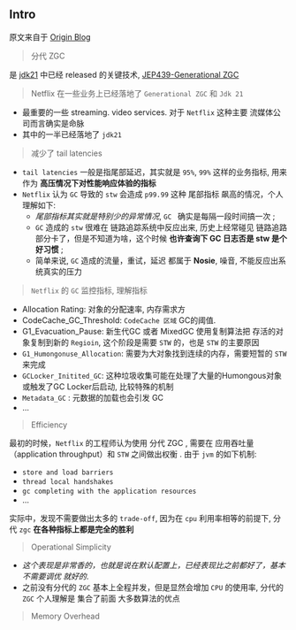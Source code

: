 


## Intro


原文来自于 [Origin Blog](https://netflixtechblog.com/bending-pause-times-to-your-will-with-generational-zgc-256629c9386b)

> 	分代 ZGC

是 [jdk21](https://openjdk.org/projects/jdk/21/) 中已经 released 的关键技术, [JEP439-Generational ZGC](https://openjdk.org/jeps/439)



> Netflix 在一些业务上已经落地了 `Generational ZGC` 和 `Jdk 21`


- 最重要的一些 streaming. video services.  对于 `Netflix` 这种主要 流媒体公司而言确实是命脉
- 其中的一半已经落地了 `jdk21`



> 减少了 tail latencies



-  `tail latencies` 一般是指尾部延迟，其实就是 `95%`, `99%` 这样的业务指标, 用来作为 **高压情况下对性能响应体验的指标**
- `Netflix` 认为 `GC` 导致的 `stw` 会造成 `p99.99` 这种 尾部指标 飙高的情况，个人理解如下:
	- *尾部指标其实就是特别少的异常情况*, `GC ` 确实是每隔一段时间搞一次 ;
	- `GC` 造成的 `stw` 很难在 链路追踪系统中反应出来, 历史上经常碰见 链路追路部分卡了，但是不知道为啥，这个时候 **也许查询下 GC 日志否是 stw 是个好习惯** ;
	- 简单来说, `GC` 造成的流量，重试，延迟 都属于 **Nosie**, 噪音, 不能反应出系统真实的压力


> `Netflix` 的 `GC` 监控指标, 理解指标

- Allocation Rating: 对象的分配速率, 内存需求方
- CodeCache_GC_Threshold: `CodeCache 区域` GC的阈值.
- G1_Evacuation_Pause: 新生代GC 或者 MixedGC 使用复制算法把 存活的对象复制到新的 `Regioin`, 这个阶段是需要 `STW` 的，也是 `STW` 的主要原因
- `G1_Humongonuse_Allocation`:  需要为大对象找到连续的内存，需要短暂的 `STW` 来完成
- `GCLocker_Initited_GC`: 这种垃圾收集可能在处理了大量的Humongous对象或触发了GC Locker后启动, 比较特殊的机制
- `Metadata_GC` : 元数据的加载也会引发 GC
- ...

> Efficiency


最初的时候，`Netflix` 的工程师认为使用 分代 ZGC , 需要在 应用吞吐量（application throughput）和 `STW` 之间做出权衡 . 由于 `jvm` 的如下机制:

- `store and load barriers`
- `thread local handshakes`
- `gc completing with the application resources`
- ...


实际中，发现不需要做出太多的 `trade-off`, 因为在 `cpu` 利用率相等的前提下, 分代 `zgc` **在各种指标上都是完全的胜利**



> Operational Simplicity


- *这个表现是非常香的，也就是说在默认配置上，已经表现比之前都好了，基本不需要调优 就好的*.
- 之前没有分代的 `ZGC` 基本上全程并发，但是显然会增加 `CPU` 的使用率, 分代的 `ZGC` 个人理解是 集合了前面 大多数算法的优点


> Memory Overhead

